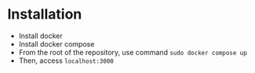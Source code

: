 # Installation

- Install docker
- Install docker compose
- From the root of the repository, use command `sudo docker compose up`
- Then, access `localhost:3000` 